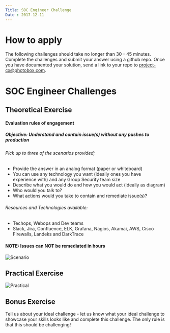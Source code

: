 ```yaml
---
Title: SOC Engineer Challenge
Date : 2017-12-11
---
```

# How to apply

The following challenges should take no longer than 30 - 45 minutes. Complete the challenges and submit your answer using a github repo. Once you have documented your solution, send a link to your repo to project-cx@photobox.com.

# SOC Engineer Challenges

## Theoretical Exercise
#### Evaluation rules of engagement
##### Objective: Understand and contain issue(s) without any pushes to production

###### Pick up to three of the scenarios provided;

* Provide the answer in an analog format (paper or whiteboard)
* You can use any technology you want (ideally ones you have experience with) and any Group Security team size
* Describe what you would do and how you would act (ideally as diagram)
* Who would you talk to?
* What actions would you take to contain and remediate issue(s)?

###### Resources and Technologies available:

* Techops, Webops and Dev teams
* Slack, Jira, Confluence, ELK, Grafana, Nagios, Akamai, AWS, Cisco Firewalls, Landeks and DarkTrace

#### NOTE: Issues can NOT be remediated in hours

![Scenario](https://pbx-group-security.com/img/SOCScenario.png)


## Practical Exercise

![Practical](https://pbx-group-security.com/img/SOCPractical.png)

## Bonus Exercise
Tell us about your ideal challenge - let us know what your ideal challenge to showcase your skills looks like and complete this challenge. The only rule is that this should be challenging!
